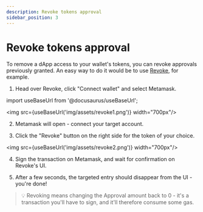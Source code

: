 ```yaml
---
description: Revoke tokens approval
sidebar_position: 3
---
```



# Revoke tokens approval

To remove a dApp access to your wallet's tokens, you can revoke approvals previously granted.
An easy way to do it would be to use [Revoke](https://revoke.cash/), for example.

1. Head over Revoke, click "Connect wallet" and select Metamask.

import useBaseUrl from '@docusaurus/useBaseUrl';

<img src={useBaseUrl('img/assets/revoke1.png')} width="700px"/><br />

2. Metamask will open - connect your target account.

3. Click the "Revoke" button on the right side for the token of your choice.

<img src={useBaseUrl('img/assets/revoke2.png')} width="700px"/><br />

4. Sign the transaction on Metamask, and wait for confirmation on Revoke's UI.

5. After a few seconds, the targeted entry should disappear from the UI - you're done!

> 💡
> Revoking means changing the Approval amount back to 0 - it's a transaction you'll have to sign, and it'll therefore consume some gas.